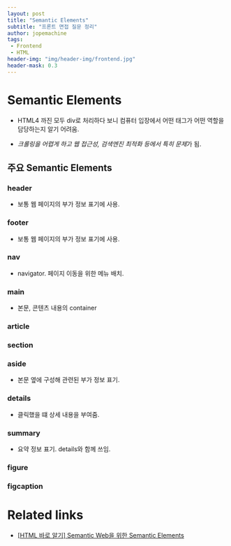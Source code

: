 ```yaml
---
layout: post
title: "Semantic Elements"
subtitle: "프론트 면접 질문 정리"
author: jopemachine
tags: 
 - Frontend
 - HTML
header-img: "img/header-img/frontend.jpg"
header-mask: 0.3
---
```


# Semantic Elements

- HTML4 까진 모두 div로 처리하다 보니 컴퓨터 입장에서 어떤 태그가 어떤 역할을 담당하는지 알기 어려움.

- *크롤링을 어렵게 하고 웹 접근성, 검색엔진 최적화 등에서 특히 문제*가 됨.

## 주요 Semantic Elements

### header

- 보통 웹 페이지의 부가 정보 표기에 사용.

### footer

- 보통 웹 페이지의 부가 정보 표기에 사용.

### nav

- navigator. 페이지 이동을 위한 메뉴 배치.

### main

- 본문, 콘텐츠 내용의 container

### article

### section

### aside

- 본문 옆에 구성해 관련된 부가 정보 표기.

### details

- 클릭했을 떄 상세 내용을 부여줌.

### summary

- 요약 정보 표기. details와 함께 쓰임.

### figure

### figcaption

# Related links

- [[HTML 바로 알기] Semantic Web을 위한 Semantic Elements](https://blueshw.github.io/2020/05/09/know-html-semantic-elements/)